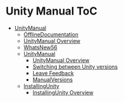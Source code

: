 Unity Manual ToC
================
 - [UnityManual]()
	 - [OfflineDocumentation](OfflineDocumentation.md)
	 - [UnityManual Overview](UnityManual.md)
	 - [WhatsNew56](WhatsNew56.md)
	 - [UnityManual]()
		 - [UnityManual Overview](UnityManual_1.md)
		 - [Switching between Unity versions](SwitchingDocumentationVersions.md)
		 - [Leave Feedback](LeaveFeedback.md)
		 - [ManualVersions](ManualVersions.md)
	 - [InstallingUnity]()
		 - [InstallingUnity Overview](InstallingUnity.md)

